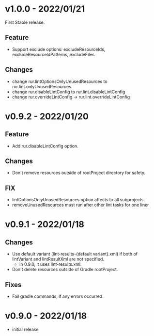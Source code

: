# v1.0.0 - 2022/01/21

First Stable release.

## Feature

* Support exclude options: excludeResourceIds, excludeResourceIdPatterns, excludeFiles

## Changes

* change rur.lintOptionsOnlyUnusedResources to rur.lint.onlyUnusedResources
* change rur.disableLintConfig to rur.lint.disableLintConfig
* change rur.overrideLintConfig -> rur.lint.overrideLintConfig

# v0.9.2 - 2022/01/20

## Feature

* Add rur.disableLintConfig option.

## Changes

* Don't remove resources outside of rootProject directory for safety.

## FIX

* lintOptionsOnlyUnusedResources option affects to all subprojects.
* removeUnusedResources must run after other lint tasks for one liner

# v0.9.1 - 2022/01/18

## Changes

* Use default variant (lint-results-{default variant}.xml) if both of lintVariant and lintResultXml
  are not specified.
  * in 0.9.0, it uses lint-results.xml.
* Don't delete resources outside of Gradle rootProject.

## Fixes

* Fail gradle commands, if any errors occurred.

# v0.9.0 - 2022/01/18

* initial release
